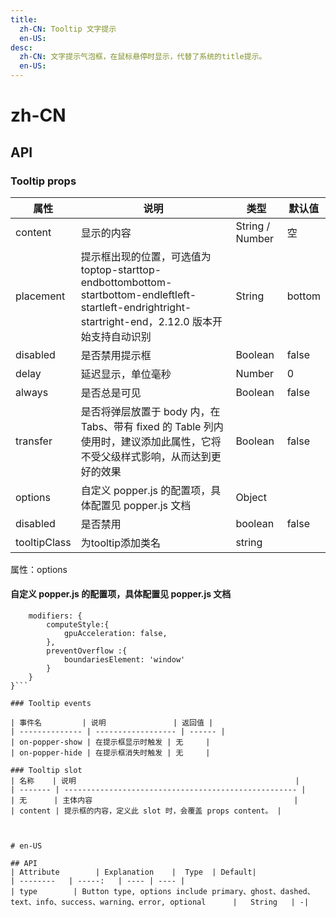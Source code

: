 ```yaml
---
title:
  zh-CN: Tooltip 文字提示
  en-US:
desc:
  zh-CN: 文字提示气泡框，在鼠标悬停时显示，代替了系统的title提示。
  en-US:
---
```



# zh-CN




## API

### Tooltip props

| 属性      | 说明                                                                                                                                                  | 类型            | 默认值 |
| --------- | ----------------------------------------------------------------------------------------------------------------------------------------------------- | --------------- | ------ |
| content   | 显示的内容                                                                                                                                            | String / Number | 空     |
| placement | 提示框出现的位置，可选值为toptop-starttop-endbottombottom-startbottom-endleftleft-startleft-endrightright-startright-end，2.12.0 版本开始支持自动识别 | String          | bottom |
| disabled  | 是否禁用提示框                                                                                                                                        | Boolean         | false  |
| delay     | 延迟显示，单位毫秒                                                                                                                                    | Number          | 0      |
| always    | 是否总是可见                                                                                                                                          | Boolean         | false  |
| transfer  | 是否将弹层放置于 body 内，在 Tabs、带有 fixed 的 Table 列内使用时，建议添加此属性，它将不受父级样式影响，从而达到更好的效果                           | Boolean         | false  |
| options   | 自定义 popper.js 的配置项，具体配置见 popper.js 文档                                                                                                  | Object          | |
|   disabled   | 是否禁用         | boolean | false |
| tooltipClass | 为tooltip添加类名 |  string |       |
属性：options

#### 自定义 popper.js 的配置项，具体配置见 popper.js 文档
```{
    modifiers: {
        computeStyle:{
            gpuAcceleration: false,
        },
        preventOverflow :{
            boundariesElement: 'window'
        }
    }
}```

### Tooltip events

| 事件名         | 说明               | 返回值 |
| -------------- | ------------------ | ------ |
| on-popper-show | 在提示框显示时触发 | 无     |
| on-popper-hide | 在提示框消失时触发 | 无     |

### Tooltip slot
| 名称    | 说明                                                 |
| ------- | ---------------------------------------------------- |
| 无      | 主体内容                                             |
| content | 提示框的内容，定义此 slot 时，会覆盖 props content。 |



# en-US

## API
| Attribute        | Explanation    |  Type  | Default|
| --------   | -----:   | ---- | ---- |
| type        | Button type, options include primary、ghost、dashed、text、info、success、warning、error, optional      |   String   | -|
